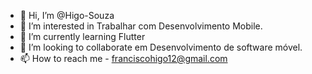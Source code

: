 - 👋 Hi, I’m @Higo-Souza
- 👀 I’m interested in Trabalhar com Desenvolvimento Mobile.
- 🌱 I’m currently learning Flutter
- 💞️ I’m looking to collaborate em Desenvolvimento de software móvel.
- 📫 How to reach me - franciscohigo12@gmail.com

<!---
Higo-Souza/Higo-Souza is a ✨ special ✨ repository because its `README.md` (this file) appears on your GitHub profile.
You can click the Preview link to take a look at your changes.
--->
